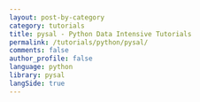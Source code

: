 ```yaml
---
layout: post-by-category
category: tutorials
title: pysal - Python Data Intensive Tutorials
permalink: /tutorials/python/pysal/
comments: false
author_profile: false
language: python
library: pysal
langSide: true
---
```

